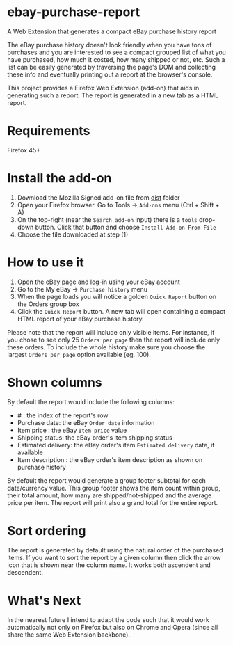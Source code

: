 # ebay-purchase-report
A Web Extension that generates a compact eBay purchase history report

The eBay purchase history doesn't look friendly when you have tons of purchases and you are interested to see a compact grouped list of what you have purchased, how much it costed, how many shipped or not, etc.
Such a list can be easily generated by traversing the page's DOM and collecting these info and eventually printing out a report at the browser's console.

This project provides a Firefox Web Extension (add-on) that aids in generating such a report. The report is generated in a new tab as a HTML report.

# Requirements

Firefox 45+

# Install the add-on

1. Download the Mozilla Signed add-on file from [dist](https://github.com/eugenmihailescu/ebay-purchase-report/tree/master/dist) folder
2. Open your Firefox browser. Go to Tools -> `Add-ons` menu (Ctrl + Shift + A)
3. On the top-right (near the `Search add-on` input) there is a `tools` drop-down button. Click that button and choose `Install Add-on From File` 
4. Choose the file downloaded at step (1)

# How to use it

1. Open the eBay page and log-in using your eBay account
2. Go to the My eBay -> `Purchase history` menu
3. When the page loads you will notice a golden `Quick Report` button on the Orders group box
4. Click the `Quick Report` button. A new tab will open containing a compact HTML report of your eBay purchase history.

Please note that the report will include only visible items. For instance, if you chose to see only 25 `Orders per page` then the report will include only these orders. To include the whole history make sure you choose the largest `Orders per page` option available (eg. 100).

# Shown columns

By default the report would include the following columns:
 - \# : the index of the report's row
 - Purchase date: the eBay `Order date` information
 - Item price : the eBay `Item price` value
 - Shipping status: the eBay order's item shipping status
 - Estimated delivery: the eBay order's item `Estimated delivery` date, if available
 - Item description : the eBay order's item description as shown on purchase history
 
By default the report would generate a group footer subtotal for each date/currency value. This group footer shows the item count within group, their total amount, how many are shipped/not-shipped and the average price per item.
The report will print also a grand total for the entire report.
 
# Sort ordering

The report is generated by default using the natural order of the purchased items. If you want to sort the report by a given column then click the arrow icon that is shown near the column name. It works both ascendent and descendent. 

# What's Next

In the nearest future I intend to adapt the code such that it would work automatically not only on Firefox but also on Chrome and Opera (since all share the same Web Extension backbone).